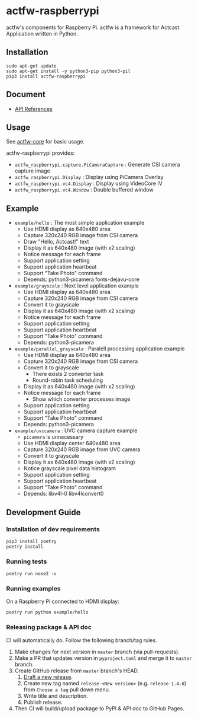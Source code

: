 # actfw-raspberrypi

actfw's components for Raspberry Pi.
actfw is a framework for Actcast Application written in Python.

## Installation

```console
sudo apt-get update
sudo apt-get install -y python3-pip python3-pil 
pip3 install actfw-raspberrypi
```

## Document

* [API References](https://idein.github.io/actfw-raspberrypi/latest/)

## Usage

See [actfw-core](https://github.com/Idein/actfw-core) for basic usage.

actfw-raspberrypi provides:

* `actfw_raspberrypi.capture.PiCameraCapture` : Generate CSI camera capture image
* `actfw_raspberrypi.Display` : Display using PiCamera Overlay
* `actfw_raspberrypi.vc4.Display` : Display using VideoCore IV
* `actfw_raspberrypi.vc4.Window` : Double buffered window

## Example

* `example/hello` : The most simple application example
  * Use HDMI display as 640x480 area
  * Capture 320x240 RGB image from CSI camera
  * Draw "Hello, Actcast!" text
  * Display it as 640x480 image (with x2 scaling)
  * Notice message for each frame
  * Support application setting
  * Support application heartbeat
  * Support "Take Photo" command
  * Depends: python3-picamera fonts-dejavu-core
* `example/grayscale` : Next level application example
  * Use HDMI display as 640x480 area
  * Capture 320x240 RGB image from CSI camera
  * Convert it to grayscale
  * Display it as 640x480 image (with x2 scaling)
  * Notice message for each frame
  * Support application setting
  * Support application heartbeat
  * Support "Take Photo" command
  * Depends: python3-picamera
* `example/parallel_grayscale` : Paralell processing application example
  * Use HDMI display as 640x480 area
  * Capture 320x240 RGB image from CSI camera
  * Convert it to grayscale
    * There exists 2 converter task
    * Round-robin task scheduling
  * Display it as 640x480 image (with x2 scaling)
  * Notice message for each frame
    * Show which converter processes image
  * Support application setting
  * Support application heartbeat
  * Support "Take Photo" command
  * Depends: python3-picamera
* `example/uvccamera` : UVC camera capture example
  * `picamera` is unnecessary
  * Use HDMI display center 640x480 area
  * Capture 320x240 RGB image from UVC camera
  * Convert it to grayscale
  * Display it as 640x480 image (with x2 scaling)
  * Notice grayscale pixel data histogram
  * Support application setting
  * Support application heartbeat
  * Support "Take Photo" command
  * Depends: libv4l-0 libv4lconvert0

## Development Guide

### Installation of dev requirements

```console
pip3 install poetry
poetry install
```

### Running tests

```console
poetry run nose2 -v
```

### Running examples

On a Raspberry Pi connected to HDMI display:

```console
poetry run python example/hello
```

### Releasing package & API doc

CI will automatically do.
Follow the following branch/tag rules.

1. Make changes for next version in `master` branch (via pull-requests).
2. Make a PR that updates version in `pyproject.toml` and merge it to `master` branch.
3. Create GitHub release from `master` branch's HEAD.
    1. [Draft a new release](https://github.com/Idein/actfw-raspberrypi/releases/new).
    2. Create new tag named `release-<New version>` (e.g. `release-1.4.0`) from `Choose a tag` pull down menu.
    3. Write title and description.
    4. Publish release.
4. Then CI will build/upload package to PyPI & API doc to GitHub Pages.
